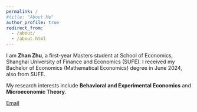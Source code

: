 ```yaml
---
permalink: /
#title: "About Me"
author_profile: true
redirect_from: 
  - /about/
  - /about.html
---
```


I am **Zhan Zhu**, a first-year Masters student at School of Economics, Shanghai University of Finance and Economics (SUFE). I received my Bachelor of Economics (Mathematical Economics) degree in June 2024, also from SUFE. 


My research interests include **Behavioral and Experimental Economics** and **Microeconomic Theory**.

[Email](mailto:zhuzhan0103@outlook.com)

